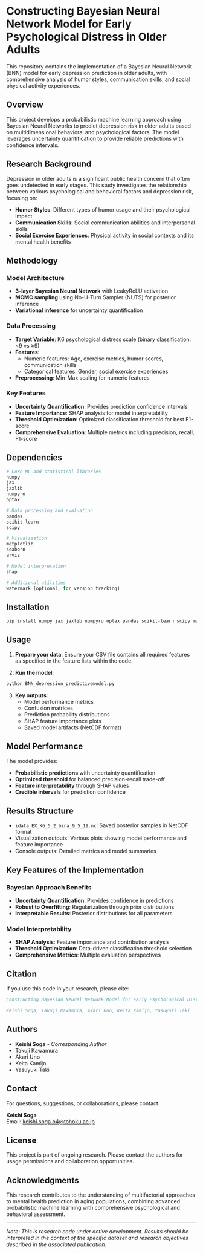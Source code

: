 # Constructing Bayesian Neural Network Model for Early Psychological Distress in Older Adults

This repository contains the implementation of a Bayesian Neural Network (BNN) model for early depression prediction in older adults, with comprehensive analysis of humor styles, communication skills, and social physical activity experiences.

## Overview

This project develops a probabilistic machine learning approach using Bayesian Neural Networks to predict depression risk in older adults based on multidimensional behavioral and psychological factors. The model leverages uncertainty quantification to provide reliable predictions with confidence intervals.

## Research Background

Depression in older adults is a significant public health concern that often goes undetected in early stages. This study investigates the relationship between various psychological and behavioral factors and depression risk, focusing on:

- **Humor Styles**: Different types of humor usage and their psychological impact
- **Communication Skills**: Social communication abilities and interpersonal skills
- **Social Exercise Experiences**: Physical activity in social contexts and its mental health benefits

## Methodology

### Model Architecture
- **3-layer Bayesian Neural Network** with LeakyReLU activation
- **MCMC sampling** using No-U-Turn Sampler (NUTS) for posterior inference
- **Variational inference** for uncertainty quantification

### Data Processing
- **Target Variable**: K6 psychological distress scale (binary classification: <9 vs ≥9)
- **Features**: 
  - Numeric features: Age, exercise metrics, humor scores, communication skills
  - Categorical features: Gender, social exercise experiences
- **Preprocessing**: Min-Max scaling for numeric features

### Key Features
- **Uncertainty Quantification**: Provides prediction confidence intervals
- **Feature Importance**: SHAP analysis for model interpretability
- **Threshold Optimization**: Optimized classification threshold for best F1-score
- **Comprehensive Evaluation**: Multiple metrics including precision, recall, F1-score

## Dependencies

```python
# Core ML and statistical libraries
numpy
jax
jaxlib
numpyro
optax

# Data processing and evaluation
pandas
scikit-learn
scipy

# Visualization
matplotlib
seaborn
arviz

# Model interpretation
shap

# Additional utilities
watermark (optional, for version tracking)
```

## Installation

```bash
pip install numpy jax jaxlib numpyro optax pandas scikit-learn scipy matplotlib seaborn arviz shap
```

## Usage

1. **Prepare your data**: Ensure your CSV file contains all required features as specified in the feature lists within the code.

2. **Run the model**:
```bash
python BNN_depression_predictivemodel.py
```

3. **Key outputs**:
   - Model performance metrics
   - Confusion matrices
   - Prediction probability distributions
   - SHAP feature importance plots
   - Saved model artifacts (NetCDF format)

## Model Performance

The model provides:
- **Probabilistic predictions** with uncertainty quantification
- **Optimized threshold** for balanced precision-recall trade-off
- **Feature interpretability** through SHAP values
- **Credible intervals** for prediction confidence

## Results Structure

- `idata_EX_K6_5_2_bina_9_5_19.nc`: Saved posterior samples in NetCDF format
- Visualization outputs: Various plots showing model performance and feature importance
- Console outputs: Detailed metrics and model summaries

## Key Features of the Implementation

### Bayesian Approach Benefits
- **Uncertainty Quantification**: Provides confidence in predictions
- **Robust to Overfitting**: Regularization through prior distributions
- **Interpretable Results**: Posterior distributions for all parameters

### Model Interpretability
- **SHAP Analysis**: Feature importance and contribution analysis
- **Threshold Optimization**: Data-driven classification threshold selection
- **Comprehensive Metrics**: Multiple evaluation perspectives

## Citation

If you use this code in your research, please cite:

```bibtex
Constructing Bayesian Neural Network Model for Early Psychological Distress in Older Adults: Comprehensive Analysis of Humor Styles, Communication Skills, and Social Physical Activity Experiences (in prepareation)

Keishi Soga, Takuji Kawamura, Akari Uno, Keita Kamijo, Yasuyuki Taki
```

## Authors

- **Keishi Soga** - *Corresponding Author*
- Takuji Kawamura
- Akari Uno  
- Keita Kamijo
- Yasuyuki Taki

## Contact

For questions, suggestions, or collaborations, please contact:

**Keishi Soga**  
Email: keishi.soga.b4@tohoku.ac.jp

## License

This project is part of ongoing research. Please contact the authors for usage permissions and collaboration opportunities.

## Acknowledgments

This research contributes to the understanding of multifactorial approaches to mental health prediction in aging populations, combining advanced probabilistic machine learning with comprehensive psychological and behavioral assessment.

---

*Note: This is research code under active development. Results should be interpreted in the context of the specific dataset and research objectives described in the associated publication.*
